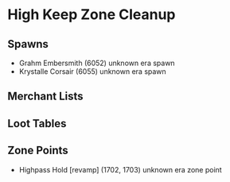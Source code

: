 # High Keep Zone Cleanup

## Spawns

* Grahm Embersmith (6052) unknown era spawn
* Krystalle Corsair (6055) unknown era spawn

## Merchant Lists

## Loot Tables

## Zone Points
* Highpass Hold [revamp] (1702, 1703) unknown era zone point
